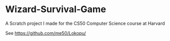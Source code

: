 # Wizard-Survival-Game

A Scratch project I made for the CS50 Computer Science course at Harvard

See https://github.com/me50/Lokopu/
